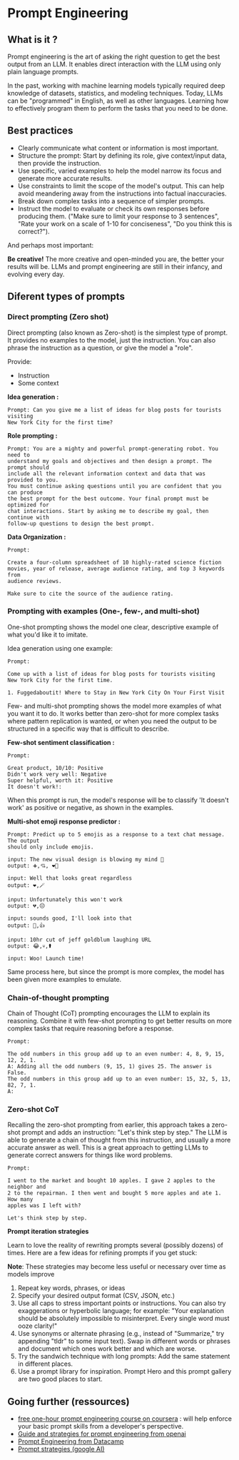 # Prompt Engineering

## What is it ?

Prompt engineering is the art of asking the right question to get the best output from an LLM. It enables direct interaction with the LLM using only plain language prompts.

In the past, working with machine learning models typically required deep knowledge of datasets, statistics, and modeling techniques. Today, LLMs can be "programmed" in English, as well as other languages. Learning how to effectively program them to perform the tasks that you need to be done.

## Best practices

- Clearly communicate what content or information is most important.
- Structure the prompt: Start by defining its role, give context/input data, then provide the instruction.
- Use specific, varied examples to help the model narrow its focus and generate more accurate results.
- Use constraints to limit the scope of the model's output. This can help avoid meandering away from the instructions into factual inaccuracies.
- Break down complex tasks into a sequence of simpler prompts.
- Instruct the model to evaluate or check its own responses before producing them. ("Make sure to limit your response to 3 sentences", "Rate your work on a scale of 1-10 for conciseness", "Do you think this is correct?").

And perhaps most important:

**Be creative!** The more creative and open-minded you are, the better your results will be. LLMs and prompt engineering are still in their infancy, and evolving every day.

## Diferent types of prompts

### Direct prompting (Zero shot)

Direct prompting (also known as Zero-shot) is the simplest type of prompt. It provides no examples to the model, just the instruction.
You can also phrase the instruction as a question, or give the model a "role".

Provide:

- Instruction
- Some context

**Idea generation :**

    Prompt: Can you give me a list of ideas for blog posts for tourists visiting
    New York City for the first time?

**Role prompting :**

    Prompt: You are a mighty and powerful prompt-generating robot. You need to
    understand my goals and objectives and then design a prompt. The prompt should
    include all the relevant information context and data that was provided to you.
    You must continue asking questions until you are confident that you can produce
    the best prompt for the best outcome. Your final prompt must be optimized for
    chat interactions. Start by asking me to describe my goal, then continue with
    follow-up questions to design the best prompt.

**Data Organization :**

    Prompt:

    Create a four-column spreadsheet of 10 highly-rated science fiction
    movies, year of release, average audience rating, and top 3 keywords from
    audience reviews.

    Make sure to cite the source of the audience rating.

### Prompting with examples (One-, few-, and multi-shot)

One-shot prompting shows the model one clear, descriptive example of what you'd like it to imitate.

Idea generation using one example:

    Prompt:

    Come up with a list of ideas for blog posts for tourists visiting
    New York City for the first time.

    1. Fuggedaboutit! Where to Stay in New York City On Your First Visit

Few- and multi-shot prompting shows the model more examples of what you want it to do. It works better than zero-shot for more complex tasks where pattern replication is wanted, or when you need the output to be structured in a specific way that is difficult to describe.

**Few-shot sentiment classification :**

    Prompt:

    Great product, 10/10: Positive
    Didn't work very well: Negative
    Super helpful, worth it: Positive
    It doesn't work!:

When this prompt is run, the model's response will be to classify 'It doesn't work' as positive or negative, as shown in the examples.

**Multi-shot emoji response predictor :**

    Prompt: Predict up to 5 emojis as a response to a text chat message. The output
    should only include emojis.

    input: The new visual design is blowing my mind 🤯
    output: ➕,💘, ❤‍🔥

    input: Well that looks great regardless
    output: ❤️,🪄

    input: Unfortunately this won't work
    output: 💔,😔

    input: sounds good, I'll look into that
    output: 🙏,👍

    input: 10hr cut of jeff goldblum laughing URL
    output: 😂,💀,⚰️

    input: Woo! Launch time!
Same process here, but since the prompt is more complex, the model has been given more examples to emulate.

### Chain-of-thought prompting

Chain of Thought (CoT) prompting encourages the LLM to explain its reasoning. Combine it with few-shot prompting to get better results on more complex tasks that require reasoning before a response.

    Prompt:

    The odd numbers in this group add up to an even number: 4, 8, 9, 15, 12, 2, 1.
    A: Adding all the odd numbers (9, 15, 1) gives 25. The answer is False.
    The odd numbers in this group add up to an even number: 15, 32, 5, 13, 82, 7, 1.
    A:

### Zero-shot CoT

Recalling the zero-shot prompting from earlier, this approach takes a zero-shot prompt and adds an instruction: "Let's think step by step." The LLM is able to generate a chain of thought from this instruction, and usually a more accurate answer as well. This is a great approach to getting LLMs to generate correct answers for things like word problems.

    Prompt:

    I went to the market and bought 10 apples. I gave 2 apples to the neighbor and
    2 to the repairman. I then went and bought 5 more apples and ate 1. How many
    apples was I left with?

    Let's think step by step.

**Prompt iteration strategies**

Learn to love the reality of rewriting prompts several (possibly dozens) of times. Here are a few ideas for refining prompts if you get stuck:

**Note**: These strategies may become less useful or necessary over time as models improve

1. Repeat key words, phrases, or ideas
2. Specify your desired output format (CSV, JSON, etc.)
3. Use all caps to stress important points or instructions. You can also try exaggerations or hyperbolic language; for example: "Your explanation should be absolutely impossible to misinterpret. Every single word must ooze clarity!"
4. Use synonyms or alternate phrasing (e.g., instead of "Summarize," try appending "tldr" to some input text). Swap in different words or phrases and document which ones work better and which are worse.
5. Try the sandwich technique with long prompts: Add the same statement in different places.
6. Use a prompt library for inspiration. Prompt Hero and this prompt gallery are two good places to start.

## Going further (ressources)

- [free one-hour prompt engineering course on coursera](https://www.coursera.org/learn/prompt-engineering) : will help enforce your basic prompt skills from a developer's perspective.
- [Guide and strategies for prompt engineering from openai](https://platform.openai.com/docs/guides/prompt-engineering)
- [Prompt Engineering from Datacamp](https://app.datacamp.com/learn/courses/understanding-prompt-engineering)
- [Prompt strategies (google AI)](https://ai.google.dev/docs/prompt_best_practices)
